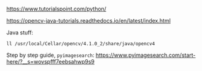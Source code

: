 
<https://www.tutorialspoint.com/python/>

<https://opencv-java-tutorials.readthedocs.io/en/latest/index.html>

Java stuff:
```
ll /usr/local/Cellar/opencv/4.1.0_2/share/java/opencv4
```

Step by step guide, `pyimagesearch`: <https://www.pyimagesearch.com/start-here/?__s=wovspfff7eebsahwp9s9>
